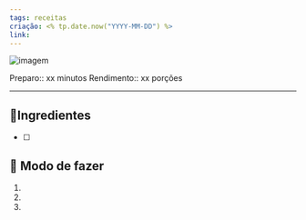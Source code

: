 ```yaml
---
tags: receitas 
criação: <% tp.date.now("YYYY-MM-DD") %>
link: 
---
```


![imagem]()

Preparo:: xx minutos
Rendimento:: xx porções
***

## 🧾Ingredientes

- [ ] 

## 🍳 Modo de fazer

1. 
    
2. 
    
3. 
